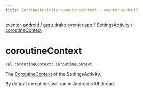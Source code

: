 ```yaml
---
title: SettingsActivity.coroutineContext - eventer-android
---
```


[eventer-android](../../index.html) / [guru.drako.eventer.app](../index.html) / [SettingsActivity](index.html) / [coroutineContext](./coroutine-context.html)

# coroutineContext

`val coroutineContext: `[`CoroutineContext`](https://kotlinlang.org/api/latest/jvm/stdlib/kotlin.coroutines/-coroutine-context/index.html)

The [CoroutineContext](https://kotlinlang.org/api/latest/jvm/stdlib/kotlin.coroutines/-coroutine-context/index.html) of the SettingsActivity.

By default coroutines will run in Android's UI thread.

